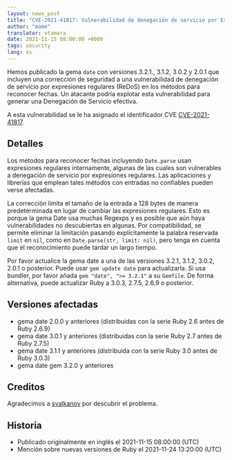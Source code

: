 ```yaml
---
layout: news_post
title: "CVE-2021-41817: Vulnerabilidad de denegación de servicio por Expresiones Reguales en los métodos para reconocer fechas"
author: "mame"
translator: vtamara
date: 2021-11-15 08:00:00 +0000
tags: security
lang: es
---
```


Hemos publicado la gema `date` con versiones 3.2.1., 3.1.2, 3.0.2 y 2.0.1
que incluyen una corrección de seguridad a una vulnerabilidad de denegación
de servicio por expresiones regulares (ReDoS) en los métodos para reconocer
fechas.  Un atacante podría explotar esta vulnerabilidad para generar
una Denegación de Servicio efectiva.

A esta vulnerabilidad se le ha asignado el identificador CVE
[CVE-2021-41817](https://nvd.nist.gov/vuln/detail/CVE-2021-41817).

## Detalles

Los métodos para reconocer fechas incluyendo `Date.parse` usan
expresiones regulares internamente, algunas de las cuales son vulnerables
a denegación de servicio por expresiones regulares.
Las aplicaciones y librerías que emplean tales métodos con entradas
no confiables pueden verse afectadas.

La corrección limita el tamaño de la entrada a 128 bytes de manera
predeterminada en lugar de cambiar las expresiones regulares.
Esto es porque la gema Date usa muchas Regexps y es posible que aún haya
vulnerabilidades no descubiertas en algunas.  Por compatibilidad, se
permite eliminar la limitación pasando explícitamente la palabra
reservada `limit` en `nil`, como en `Date.parse(str, limit: nil)`,
pero tenga en cuenta que el reconocimiento puede tardar un largo tiempo.

Por favor actualice la gema date a una de las versiones 3.2.1, 3.1.2, 3.0.2,
2.0.1 o posterior.  Puede usar `gem update date` para actualizarla.
Si usa bundler, por favor añada `gem "date", ">= 3.2.1"` a su `Gemfile`.
De forma alternativa, puede actualizar Ruby a 3.0.3, 2.7.5, 2.6.9 o posterior.

## Versiones afectadas

* gema date 2.0.0 y anteriores (distribuidas con la serie Ruby 2.6 antes de Ruby 2.6.9)
* gema date 3.0.1 y anteriores (distribuidas con la serie  Ruby 2.7 antes de Ruby 2.7.5)
* gema date 3.1.1 y anteriores (distribuida con la serie Ruby 3.0 antes de Ruby 3.0.3)
* gema date gem 3.2.0 y anteriores

## Creditos

Agradecimos a [svalkanov](https://github.com/SValkanov/) por descubrir
el problema.

## Historia

* Publicado originalmente en inglés el 2021-11-15 08:00:00 (UTC)
* Mención sobre nuevas versiones de Ruby el 2021-11-24 13:20:00 (UTC)

